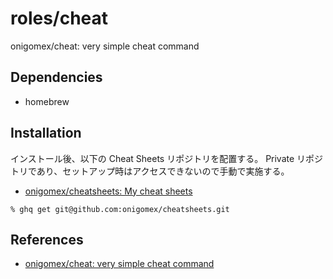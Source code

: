 # roles/cheat
onigomex/cheat: very simple cheat command



## Dependencies
- homebrew



## Installation
インストール後、以下の Cheat Sheets リポジトリを配置する。
Private リポジトリであり、セットアップ時はアクセスできないので手動で実施する。

- [onigomex/cheatsheets: My cheat sheets](https://github.com/onigomex/cheatsheets)

```
% ghq get git@github.com:onigomex/cheatsheets.git
```



## References
- [onigomex/cheat: very simple cheat command](https://github.com/onigomex/cheat)

